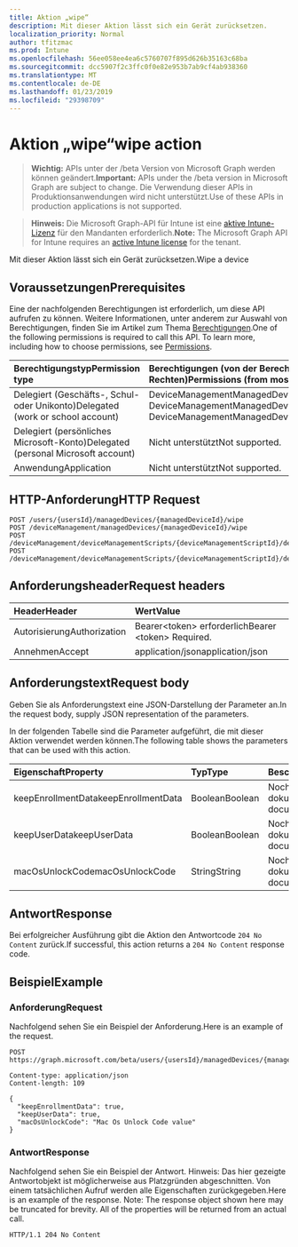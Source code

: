 ```yaml
---
title: Aktion „wipe“
description: Mit dieser Aktion lässt sich ein Gerät zurücksetzen.
localization_priority: Normal
author: tfitzmac
ms.prod: Intune
ms.openlocfilehash: 56ee058ee4ea6c5760707f895d626b35163c68ba
ms.sourcegitcommit: dcc5907f2c3ffc0f0e82e953b7ab9cf4ab938360
ms.translationtype: MT
ms.contentlocale: de-DE
ms.lasthandoff: 01/23/2019
ms.locfileid: "29398709"
---
```

# <a name="wipe-action"></a><span data-ttu-id="1fb7a-103">Aktion „wipe“</span><span class="sxs-lookup"><span data-stu-id="1fb7a-103">wipe action</span></span>

> <span data-ttu-id="1fb7a-104">**Wichtig:** APIs unter der /beta Version von Microsoft Graph werden können geändert.</span><span class="sxs-lookup"><span data-stu-id="1fb7a-104">**Important:** APIs under the /beta version in Microsoft Graph are subject to change.</span></span> <span data-ttu-id="1fb7a-105">Die Verwendung dieser APIs in Produktionsanwendungen wird nicht unterstützt.</span><span class="sxs-lookup"><span data-stu-id="1fb7a-105">Use of these APIs in production applications is not supported.</span></span>

> <span data-ttu-id="1fb7a-106">**Hinweis:** Die Microsoft Graph-API für Intune ist eine [aktive Intune-Lizenz](https://go.microsoft.com/fwlink/?linkid=839381) für den Mandanten erforderlich.</span><span class="sxs-lookup"><span data-stu-id="1fb7a-106">**Note:** The Microsoft Graph API for Intune requires an [active Intune license](https://go.microsoft.com/fwlink/?linkid=839381) for the tenant.</span></span>

<span data-ttu-id="1fb7a-107">Mit dieser Aktion lässt sich ein Gerät zurücksetzen.</span><span class="sxs-lookup"><span data-stu-id="1fb7a-107">Wipe a device</span></span>

## <a name="prerequisites"></a><span data-ttu-id="1fb7a-108">Voraussetzungen</span><span class="sxs-lookup"><span data-stu-id="1fb7a-108">Prerequisites</span></span>
<span data-ttu-id="1fb7a-p102">Eine der nachfolgenden Berechtigungen ist erforderlich, um diese API aufrufen zu können. Weitere Informationen, unter anderem zur Auswahl von Berechtigungen, finden Sie im Artikel zum Thema [Berechtigungen](/concepts/permissions-reference.md).</span><span class="sxs-lookup"><span data-stu-id="1fb7a-p102">One of the following permissions is required to call this API. To learn more, including how to choose permissions, see [Permissions](/concepts/permissions-reference.md).</span></span>

|<span data-ttu-id="1fb7a-111">Berechtigungstyp</span><span class="sxs-lookup"><span data-stu-id="1fb7a-111">Permission type</span></span>|<span data-ttu-id="1fb7a-112">Berechtigungen (von der Berechtigung mit den meisten Rechten zu der mit den wenigsten Rechten)</span><span class="sxs-lookup"><span data-stu-id="1fb7a-112">Permissions (from most to least privileged)</span></span>|
|:---|:---|
|<span data-ttu-id="1fb7a-113">Delegiert (Geschäfts-, Schul- oder Unikonto)</span><span class="sxs-lookup"><span data-stu-id="1fb7a-113">Delegated (work or school account)</span></span>|<span data-ttu-id="1fb7a-114">DeviceManagementManagedDevices.PriviligedOperation.All DeviceManagementManagedDevices.ReadWrite.All</span><span class="sxs-lookup"><span data-stu-id="1fb7a-114">DeviceManagementManagedDevices.PriviligedOperation.All, DeviceManagementManagedDevices.ReadWrite.All</span></span>|
|<span data-ttu-id="1fb7a-115">Delegiert (persönliches Microsoft-Konto)</span><span class="sxs-lookup"><span data-stu-id="1fb7a-115">Delegated (personal Microsoft account)</span></span>|<span data-ttu-id="1fb7a-116">Nicht unterstützt</span><span class="sxs-lookup"><span data-stu-id="1fb7a-116">Not supported.</span></span>|
|<span data-ttu-id="1fb7a-117">Anwendung</span><span class="sxs-lookup"><span data-stu-id="1fb7a-117">Application</span></span>|<span data-ttu-id="1fb7a-118">Nicht unterstützt</span><span class="sxs-lookup"><span data-stu-id="1fb7a-118">Not supported.</span></span>|

## <a name="http-request"></a><span data-ttu-id="1fb7a-119">HTTP-Anforderung</span><span class="sxs-lookup"><span data-stu-id="1fb7a-119">HTTP Request</span></span>
<!-- {
  "blockType": "ignored"
}
-->
``` http
POST /users/{usersId}/managedDevices/{managedDeviceId}/wipe
POST /deviceManagement/managedDevices/{managedDeviceId}/wipe
POST /deviceManagement/deviceManagementScripts/{deviceManagementScriptId}/deviceRunStates/{deviceManagementScriptDeviceStateId}/managedDevice/wipe
POST /deviceManagement/deviceManagementScripts/{deviceManagementScriptId}/deviceRunStates/{deviceManagementScriptDeviceStateId}/managedDevice/detectedApps/{detectedAppId}/managedDevices/{managedDeviceId}/wipe
```

## <a name="request-headers"></a><span data-ttu-id="1fb7a-120">Anforderungsheader</span><span class="sxs-lookup"><span data-stu-id="1fb7a-120">Request headers</span></span>
|<span data-ttu-id="1fb7a-121">Header</span><span class="sxs-lookup"><span data-stu-id="1fb7a-121">Header</span></span>|<span data-ttu-id="1fb7a-122">Wert</span><span class="sxs-lookup"><span data-stu-id="1fb7a-122">Value</span></span>|
|:---|:---|
|<span data-ttu-id="1fb7a-123">Autorisierung</span><span class="sxs-lookup"><span data-stu-id="1fb7a-123">Authorization</span></span>|<span data-ttu-id="1fb7a-124">Bearer&lt;token&gt; erforderlich</span><span class="sxs-lookup"><span data-stu-id="1fb7a-124">Bearer &lt;token&gt; Required.</span></span>|
|<span data-ttu-id="1fb7a-125">Annehmen</span><span class="sxs-lookup"><span data-stu-id="1fb7a-125">Accept</span></span>|<span data-ttu-id="1fb7a-126">application/json</span><span class="sxs-lookup"><span data-stu-id="1fb7a-126">application/json</span></span>|

## <a name="request-body"></a><span data-ttu-id="1fb7a-127">Anforderungstext</span><span class="sxs-lookup"><span data-stu-id="1fb7a-127">Request body</span></span>
<span data-ttu-id="1fb7a-128">Geben Sie als Anforderungstext eine JSON-Darstellung der Parameter an.</span><span class="sxs-lookup"><span data-stu-id="1fb7a-128">In the request body, supply JSON representation of the parameters.</span></span>

<span data-ttu-id="1fb7a-129">In der folgenden Tabelle sind die Parameter aufgeführt, die mit dieser Aktion verwendet werden können.</span><span class="sxs-lookup"><span data-stu-id="1fb7a-129">The following table shows the parameters that can be used with this action.</span></span>

|<span data-ttu-id="1fb7a-130">Eigenschaft</span><span class="sxs-lookup"><span data-stu-id="1fb7a-130">Property</span></span>|<span data-ttu-id="1fb7a-131">Typ</span><span class="sxs-lookup"><span data-stu-id="1fb7a-131">Type</span></span>|<span data-ttu-id="1fb7a-132">Beschreibung</span><span class="sxs-lookup"><span data-stu-id="1fb7a-132">Description</span></span>|
|:---|:---|:---|
|<span data-ttu-id="1fb7a-133">keepEnrollmentData</span><span class="sxs-lookup"><span data-stu-id="1fb7a-133">keepEnrollmentData</span></span>|<span data-ttu-id="1fb7a-134">Boolean</span><span class="sxs-lookup"><span data-stu-id="1fb7a-134">Boolean</span></span>|<span data-ttu-id="1fb7a-135">Noch nicht dokumentiert</span><span class="sxs-lookup"><span data-stu-id="1fb7a-135">Not yet documented</span></span>|
|<span data-ttu-id="1fb7a-136">keepUserData</span><span class="sxs-lookup"><span data-stu-id="1fb7a-136">keepUserData</span></span>|<span data-ttu-id="1fb7a-137">Boolean</span><span class="sxs-lookup"><span data-stu-id="1fb7a-137">Boolean</span></span>|<span data-ttu-id="1fb7a-138">Noch nicht dokumentiert</span><span class="sxs-lookup"><span data-stu-id="1fb7a-138">Not yet documented</span></span>|
|<span data-ttu-id="1fb7a-139">macOsUnlockCode</span><span class="sxs-lookup"><span data-stu-id="1fb7a-139">macOsUnlockCode</span></span>|<span data-ttu-id="1fb7a-140">String</span><span class="sxs-lookup"><span data-stu-id="1fb7a-140">String</span></span>|<span data-ttu-id="1fb7a-141">Noch nicht dokumentiert</span><span class="sxs-lookup"><span data-stu-id="1fb7a-141">Not yet documented</span></span>|



## <a name="response"></a><span data-ttu-id="1fb7a-142">Antwort</span><span class="sxs-lookup"><span data-stu-id="1fb7a-142">Response</span></span>
<span data-ttu-id="1fb7a-143">Bei erfolgreicher Ausführung gibt die Aktion den Antwortcode `204 No Content` zurück.</span><span class="sxs-lookup"><span data-stu-id="1fb7a-143">If successful, this action returns a `204 No Content` response code.</span></span>

## <a name="example"></a><span data-ttu-id="1fb7a-144">Beispiel</span><span class="sxs-lookup"><span data-stu-id="1fb7a-144">Example</span></span>

### <a name="request"></a><span data-ttu-id="1fb7a-145">Anforderung</span><span class="sxs-lookup"><span data-stu-id="1fb7a-145">Request</span></span>
<span data-ttu-id="1fb7a-146">Nachfolgend sehen Sie ein Beispiel der Anforderung.</span><span class="sxs-lookup"><span data-stu-id="1fb7a-146">Here is an example of the request.</span></span>
``` http
POST https://graph.microsoft.com/beta/users/{usersId}/managedDevices/{managedDeviceId}/wipe

Content-type: application/json
Content-length: 109

{
  "keepEnrollmentData": true,
  "keepUserData": true,
  "macOsUnlockCode": "Mac Os Unlock Code value"
}
```

### <a name="response"></a><span data-ttu-id="1fb7a-147">Antwort</span><span class="sxs-lookup"><span data-stu-id="1fb7a-147">Response</span></span>
<span data-ttu-id="1fb7a-p103">Nachfolgend sehen Sie ein Beispiel der Antwort. Hinweis: Das hier gezeigte Antwortobjekt ist möglicherweise aus Platzgründen abgeschnitten. Von einem tatsächlichen Aufruf werden alle Eigenschaften zurückgegeben.</span><span class="sxs-lookup"><span data-stu-id="1fb7a-p103">Here is an example of the response. Note: The response object shown here may be truncated for brevity. All of the properties will be returned from an actual call.</span></span>
``` http
HTTP/1.1 204 No Content
```





